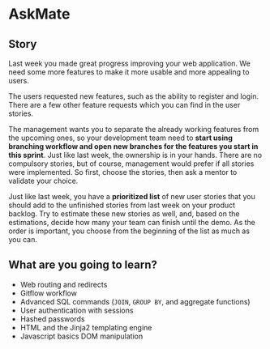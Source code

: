 # AskMate 

## Story

Last week you made great progress improving your web application.
We need some more features to make it more usable and more appealing to users.

The users requested new features, such as the ability to register and login.
There are a few other feature requests which you can find in the user stories.

The management wants you to separate the already working features from
the upcoming ones, so your development team need to **start using branching
workflow and open new branches for the features you start in this sprint**.
Just like last week, the ownership is in your hands. There are no compulsory stories,
but of course, management would prefer if all stories were implemented.
So first, choose the stories, then ask a mentor to validate your choice.

Just like last week, you have a **prioritized list** of new user stories that you should
add to the unfinished stories from last week on your product backlog. Try to
estimate these new stories as well, and, based on the estimations, decide how many
your team can finish until the demo. As the order is important, you choose
from the beginning of the list as much as you can.

## What are you going to learn?

- Web routing and redirects
- Gitflow workflow
- Advanced SQL commands (`JOIN`, `GROUP BY`, and aggregate functions)
- User authentication with sessions
- Hashed passwords
- HTML and the Jinja2 templating engine
- Javascript basics DOM manipulation

